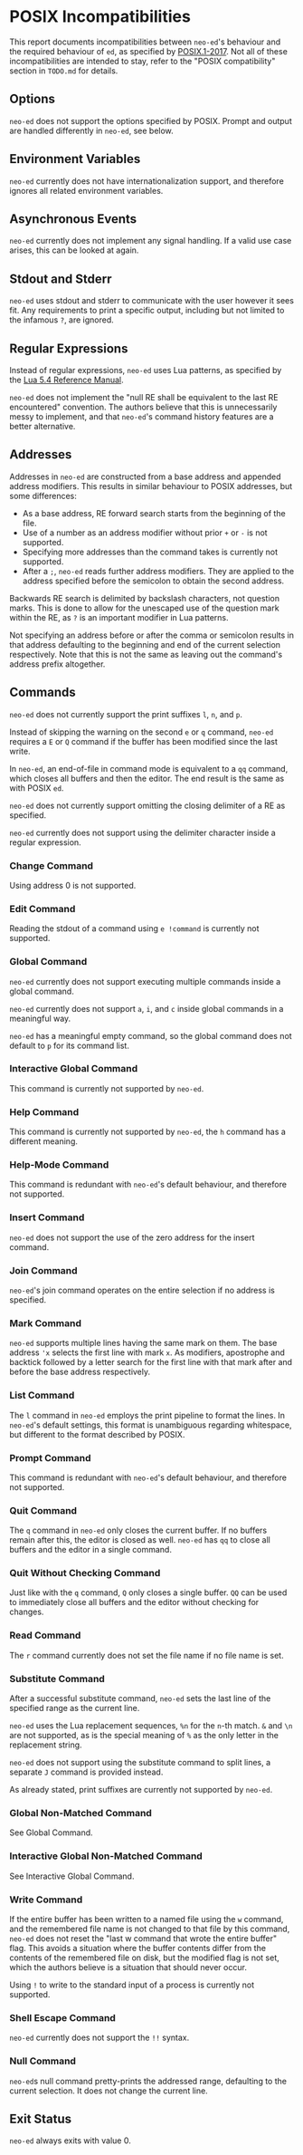 # POSIX Incompatibilities

This report documents incompatibilities between `neo-ed`'s
behaviour and the required behaviour of `ed`, as specified by
[POSIX.1-2017](https://pubs.opengroup.org/onlinepubs/9699919799/utilities/ed.html).
Not all of these incompatibilities are intended to stay, refer to the "POSIX
compatibility" section in `TODO.md` for details.

## Options

`neo-ed` does not support the options specified by POSIX. Prompt and output
are handled differently in `neo-ed`, see below.

## Environment Variables

`neo-ed` currently does not have internationalization support, and therefore
ignores all related environment variables.

## Asynchronous Events

`neo-ed` currently does not implement any signal handling. If a valid use
case arises, this can be looked at again.

## Stdout and Stderr

`neo-ed` uses stdout and stderr to communicate with the user however it sees
fit. Any requirements to print a specific output, including but not limited
to the infamous `?`, are ignored.

## Regular Expressions

Instead of regular expressions, `neo-ed` uses Lua patterns, as specified by the
[Lua 5.4 Reference Manual](https://www.lua.org/manual/5.4/manual.html#6.4.1).

`neo-ed` does not implement the "null RE shall be equivalent to the last
RE encountered" convention. The authors believe that this is unnecessarily
messy to implement, and that `neo-ed`'s command history features are a
better alternative.

## Addresses

Addresses in `neo-ed` are constructed from a base address and appended
address modifiers. This results in similar behaviour to POSIX addresses,
but some differences:

- As a base address, RE forward search starts from the beginning of the file.
- Use of a number as an address modifier without prior `+` or `-` is not
  supported.
- Specifying more addresses than the command takes is currently not supported.
- After a `;`, `neo-ed` reads further address modifiers. They are applied
  to the address specified before the semicolon to obtain the second address.

Backwards RE search is delimited by backslash characters, not question
marks. This is done to allow for the unescaped use of the question mark
within the RE, as `?` is an important modifier in Lua patterns.

Not specifying an address before or after the comma or semicolon results in
that address defaulting to the beginning and end of the current selection
respectively. Note that this is not the same as leaving out the command's
address prefix altogether.

## Commands

`neo-ed` does not currently support the print suffixes `l`, `n`, and `p`.

Instead of skipping the warning on the second `e` or `q` command, `neo-ed`
requires a `E` or `Q` command if the buffer has been modified since the
last write.

In `neo-ed`, an end-of-file in command mode is equivalent to a `qq` command,
which closes all buffers and then the editor. The end result is the same as
with POSIX `ed`.

`neo-ed` does not currently support omitting the closing delimiter of a RE
as specified.

`neo-ed` currently does not support using the delimiter character inside a
regular expression.

### Change Command

Using address 0 is not supported.

### Edit Command

Reading the stdout of a command using `e !command` is currently not
supported.

### Global Command

`neo-ed` currently does not support executing multiple commands inside a
global command.

`neo-ed` currently does not support `a`, `i`, and `c` inside global commands
in a meaningful way.

`neo-ed` has a meaningful empty command, so the global command does not
default to `p` for its command list.

### Interactive Global Command

This command is currently not supported by `neo-ed`.

### Help Command

This command is currently not supported by `neo-ed`, the `h` command has a
different meaning.

### Help-Mode Command

This command is redundant with `neo-ed`'s default behaviour, and therefore
not supported.

### Insert Command

`neo-ed` does not support the use of the zero address for the insert command.

### Join Command

`neo-ed`'s join command operates on the entire selection if no address
is specified.

### Mark Command

`neo-ed` supports multiple lines having the same mark on them. The base
address `'x` selects the first line with mark `x`. As modifiers, apostrophe
and backtick followed by a letter search for the first line with that mark
after and before the base address respectively.

### List Command

The `l` command in `neo-ed` employs the print pipeline to format the lines. In
`neo-ed`'s default settings, this format is unambiguous regarding whitespace,
but different to the format described by POSIX.

### Prompt Command

This command is redundant with `neo-ed`'s default behaviour, and therefore
not supported.

### Quit Command

The `q` command in `neo-ed` only closes the current buffer. If no buffers
remain after this, the editor is closed as well. `neo-ed` has `qq` to close
all buffers and the editor in a single command.

### Quit Without Checking Command

Just like with the `q` command, `Q` only closes a single buffer. `QQ` can
be used to immediately close all buffers and the editor without checking
for changes.

### Read Command

The `r` command currently does not set the file name if no file name is
set.

### Substitute Command

After a successful substitute command, `neo-ed` sets the last line of the
specified range as the current line.

`neo-ed` uses the Lua replacement sequences, `%n` for the `n`-th match. `&`
and `\n` are not supported, as is the special meaning of `%` as the only
letter in the replacement string.

`neo-ed` does not support using the substitute command to split lines,
a separate `J` command is provided instead.

As already stated, print suffixes are currently not supported by `neo-ed`.

### Global Non-Matched Command

See Global Command.

### Interactive Global Non-Matched Command

See Interactive Global Command.

### Write Command

If the entire buffer has been written to a named file using the `w` command,
and the remembered file name is not changed to that file by this command,
`neo-ed` does not reset the "last w command that wrote the entire buffer"
flag. This avoids a situation where the buffer contents differ from the
contents of the remembered file on disk, but the modified flag is not set,
which the authors believe is a situation that should never occur.

Using `!` to write to the standard input of a process is currently not
supported.

### Shell Escape Command

`neo-ed` currently does not support the `!!` syntax.

### Null Command

`neo-ed`s null command pretty-prints the addressed range, defaulting to the current selection. It does not change the current line.

## Exit Status

`neo-ed` always exits with value 0.
